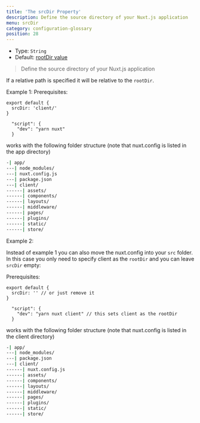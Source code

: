 ```yaml
---
title: 'The srcDir Property'
description: Define the source directory of your Nuxt.js application
menu: srcDir
category: configuration-glossary
position: 28
---
```


- Type: `String`
- Default: [rootDir value](/guides/configuration-glossary/configuration-rootdir)

> Define the source directory of your Nuxt.js application

If a relative path is specified it will be relative to the `rootDir`.

Example 1: Prerequisites:

```js{}[nuxt.config.js]
export default {
  srcDir: 'client/'
}
```

```js{}[package.json]
  "script": {
    "dev": "yarn nuxt"
  }
```

works with the following folder structure (note that nuxt.config is listed in the app directory)

```bash
-| app/
---| node_modules/
---| nuxt.config.js
---| package.json
---| client/
------| assets/
------| components/
------| layouts/
------| middleware/
------| pages/
------| plugins/
------| static/
------| store/
```

Example 2:

Instead of example 1 you can also move the nuxt.config into your `src` folder. In this case you only need to specify client as the `rootDir` and you can leave `srcDir` empty:

Prerequisites:

```js{}[nuxt.config.js]
export default {
  srcDir: '' // or just remove it
}
```

```js{}[package.json]
  "script": {
    "dev": "yarn nuxt client" // this sets client as the rootDir
  }
```

works with the following folder structure (note that nuxt.config is listed in the client directory)

```bash
-| app/
---| node_modules/
---| package.json
---| client/
------| nuxt.config.js
------| assets/
------| components/
------| layouts/
------| middleware/
------| pages/
------| plugins/
------| static/
------| store/
```

